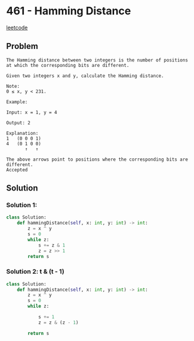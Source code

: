 # 461 - Hamming Distance

[leetcode](https://leetcode.com/problems/hamming-distance/)

## Problem

    The Hamming distance between two integers is the number of positions at which the corresponding bits are different.
    
    Given two integers x and y, calculate the Hamming distance.
    
    Note:
    0 ≤ x, y < 231.
    
    Example:
    
    Input: x = 1, y = 4
    
    Output: 2
    
    Explanation:
    1   (0 0 0 1)
    4   (0 1 0 0)
           ↑   ↑
    
    The above arrows point to positions where the corresponding bits are different.
    Accepted

## Solution

### Solution 1:

```python
class Solution:
    def hammingDistance(self, x: int, y: int) -> int:
        z = x ^ y
        s = 0
        while z:
            s += z & 1
            z = z >> 1
        return s
```

### Solution 2: t & (t - 1)

```python
class Solution:
    def hammingDistance(self, x: int, y: int) -> int:
        z = x ^ y
        s = 0
        while z:

            s += 1
            z = z & (z - 1)

        return s
```
